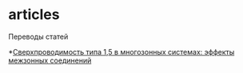 articles
========

Переводы статей

*[Сверхпроводимость типа 1,5 в многозонных системах: эффекты межзонных соединений](https://dl.dropboxusercontent.com/u/25602087/articles/Type-1.5_superconductivity_in_multiband_systems.pdf)
